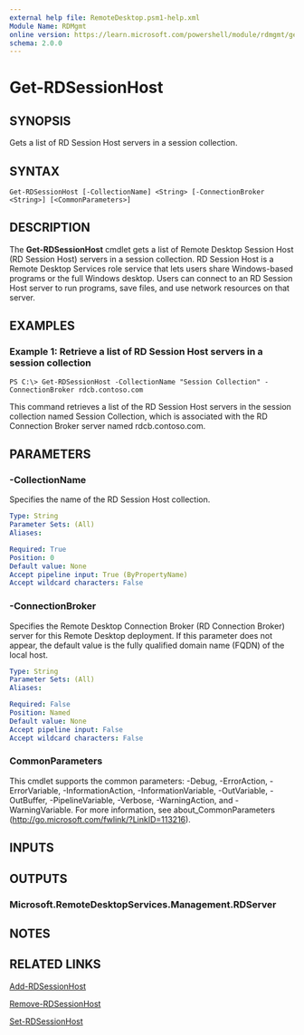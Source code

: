 ```yaml
---
external help file: RemoteDesktop.psm1-help.xml
Module Name: RDMgmt
online version: https://learn.microsoft.com/powershell/module/rdmgmt/get-rdsessionhost?view=windowsserver2012-ps&wt.mc_id=ps-gethelp
schema: 2.0.0
---
```


# Get-RDSessionHost

## SYNOPSIS
Gets a list of RD Session Host servers in a session collection.

## SYNTAX

```
Get-RDSessionHost [-CollectionName] <String> [-ConnectionBroker <String>] [<CommonParameters>]
```

## DESCRIPTION
The **Get-RDSessionHost** cmdlet gets a list of Remote Desktop Session Host (RD Session Host) servers in a session collection.
RD Session Host is a Remote Desktop Services role service that lets users share Windows-based programs or the full Windows desktop.
Users can connect to an RD Session Host server to run programs, save files, and use network resources on that server.

## EXAMPLES

### Example 1: Retrieve a list of RD  Session Host servers in a session collection
```
PS C:\> Get-RDSessionHost -CollectionName "Session Collection" -ConnectionBroker rdcb.contoso.com
```

This command retrieves a list of the RD Session Host servers in the session collection named Session Collection, which is associated with the RD Connection Broker server named rdcb.contoso.com.

## PARAMETERS

### -CollectionName
Specifies the name of the RD Session Host collection.

```yaml
Type: String
Parameter Sets: (All)
Aliases:

Required: True
Position: 0
Default value: None
Accept pipeline input: True (ByPropertyName)
Accept wildcard characters: False
```

### -ConnectionBroker
Specifies the Remote Desktop Connection Broker (RD  Connection Broker) server for this Remote Desktop deployment.
If this parameter does not appear, the default value is the fully qualified domain name (FQDN) of the local host.

```yaml
Type: String
Parameter Sets: (All)
Aliases:

Required: False
Position: Named
Default value: None
Accept pipeline input: False
Accept wildcard characters: False
```

### CommonParameters
This cmdlet supports the common parameters: -Debug, -ErrorAction, -ErrorVariable, -InformationAction, -InformationVariable, -OutVariable, -OutBuffer, -PipelineVariable, -Verbose, -WarningAction, and -WarningVariable. For more information, see about_CommonParameters (http://go.microsoft.com/fwlink/?LinkID=113216).

## INPUTS

## OUTPUTS

### Microsoft.RemoteDesktopServices.Management.RDServer

## NOTES

## RELATED LINKS

[Add-RDSessionHost](./Add-RDSessionHost.md)

[Remove-RDSessionHost](./Remove-RDSessionHost.md)

[Set-RDSessionHost](./Set-RDSessionHost.md)

